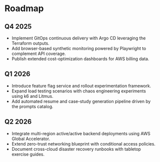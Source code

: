 # Roadmap

## Q4 2025
- Implement GitOps continuous delivery with Argo CD leveraging the Terraform outputs.
- Add browser-based synthetic monitoring powered by Playwright to complement API coverage.
- Publish extended cost-optimization dashboards for AWS billing data.

## Q1 2026
- Introduce feature flag service and rollout experimentation framework.
- Expand load testing scenarios with chaos engineering experiments using k6 and Litmus.
- Add automated resume and case-study generation pipeline driven by the prompts catalog.

## Q2 2026
- Integrate multi-region active/active backend deployments using AWS Global Accelerator.
- Extend zero-trust networking blueprint with conditional access policies.
- Document cross-cloud disaster recovery runbooks with tabletop exercise guides.
